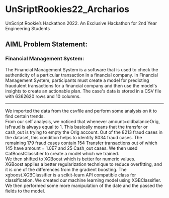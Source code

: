 # UnSriptRookies22_Archarios
UnScript Rookie’s Hackathon 2022. An Exclusive Hackathon for 2nd Year Engineering Students

## AIML Problem Statement:
### Financial Management System:
The Financial Management System is a software that is used to check the authenticity of a particular transaction in a financial company.
In Financial Management System, participants must create a model for predicting fraudulent transactions for a financial company and then use the model's insights to create an actionable plan. The case's data is stored in a CSV file with 
6362620 rows and 10 columns.


------------------------------------------------------------------------------------

We imported the data from the csvfile and perform some analysis on it to find certain trends.  
From our self analysis, we noticed that whenever amount=oldbalanceOrig, isFraud is always equal to 1. This basically means that the transfer or cash_out is trying to empty the Orig account. Out of the 8213 fraud cases in the dataset, this condition helps to identify 8034 fraud cases.
The remaining 179 fraud cases contain 154 Transfer transactions out of which 145 have amount = 1.0E7 and 25 Cash_out cases.
We then used CatBoostClassifier to create a model which we trained.  
We then shifted to XGBoost which is better for numeric values.  
XGBoost applies a better regularization technique to reduce overfitting, and it is one of the differences from the gradient boosting. The xgboost.XGBClassifier is a scikit-learn API compatible class for classification. We created our machine learning model using XGBClassifier.  
We then performed some more manipulation of the date and the passed the fields to the model.  
